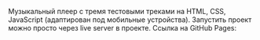 Музыкальный плеер с тремя тестовыми треками на HTML, CSS, JavaScript (адаптирован под мобильные устройства). Запустить проект можно просто через live server в проекте. Ссылка на GitHub Pages: 
